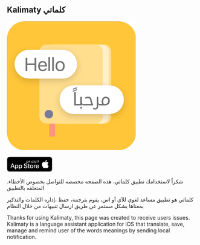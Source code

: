 ## Kalimaty كلماتي
![](KalimatyIcon2.png)

[![App store: كلماتي](images/appstoreBadge.png)](https://apps.apple.com/sa/app/%D9%83%D9%84%D9%85%D8%A7%D8%AA%D9%8A/id1561666117)

.شكراً لاستخدامك تطبيق كلماتي، هذه الصفحه مخصصه للتواصل بخصوص الأخطاء المتعلقه بالتطبيق

كلماتي هو تطبيق مساعد لغوي للآي آو اس، يقوم بترجمة، حفظ ،إداره الكلمات والتذكير بمعناها بشكل مستمر عن طريق ارسال تنبيهات من خلال النظام

Thanks for using Kalimaty, this page was created to receive users issues.
Kalimaty is a language assistant application for iOS that translate, save, manage and remind user of the words meanings by sending local notification.


